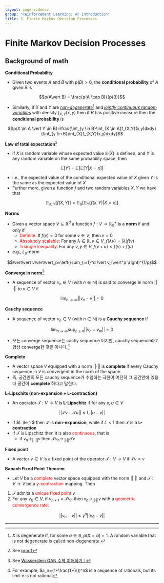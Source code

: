 ```yaml
---
layout: page-sidenav
group: "Reinforcement Learning: An Introduction"
title: 3. Finite Markov Decision Processes
---
```


# Finite Markov Decision Processes

Background of math
------------------
**Conditional Probability**
- Given two events $A$ and $B$ with $p(B) > 0$, the **conditional probability** of $A$ given $B$ is

$$p(A\vert B) = \frac{p(A \cap B)}{p(B)}$$

- Similarly, if $X$ and $Y$ are <u>*non-degenerate*</u>[^1] and <u>*jointly continuous random variables*</u> with density $f_{X,Y}(x,y)$ then if $B$ has positive measure then the **conditional probability** is

$$p(X \in A \vert Y \in B)=\frac{\int_{y \in B}\int_{X \in A}f_{X,Y}(x,y)dxdy}{\int_{y \in B}\int_{X}f_{X,Y}(x,y)dxdy}$$

**Law of total expectation**[^2]
- if $X$ is random variable whose expected value $\mathbb{E}(X)$ is defined, and $Y$ is any random variable on the same probability space, then

$$\mathbb{E}[Y]=\mathbb{E}[\mathbb{E}[Y\vert X=x]]$$

- i.e., the expected value of the conditional expected value of $X$ given $Y$ is the same as the expected value of $X$
- Further more, given a function $f$ and two random variables $X, Y$ we have that

$$\mathbb{E}_{X,Y}[f(X,Y)]=\mathbb{E}_X[\mathbb{E}_Y[f(x,Y)\vert X=x]]$$

**Norms**
- Given a vector space $V \subseteq \mathbb{R}^d$ a function $f:V \to \mathbb{R_0}^+$ is a **norm** if and only if
  - <span style="color:red">Definite:</span> If $f(v)=0$ for some $v\in V$, then $v=0$
  - <span style="color:red">Absolutely scalable:</span> For any $\lambda\in \mathbb{R}, v\in V, \; f(\lambda v)=\vert\lambda \vert f(v)$
  - <span style="color:red">Triangle inequality:</span> For any $v,y \in V, f(v+u) \le f(v)+f(u)$
- e.g., $L_p$-norm

$$\vert\vert v\vert\vert_p=\left(\sum_{i=1}^d \vert v_i\vert^p \right)^{1/p}$$

**Converge in norm**[^3]
- A sequence of vector $v_n\in V$ (with $n \in \mathbb{N}$) is said to converge in norm $\vert\vert\cdot\vert\vert$ to $v\in V$ if

$$\lim_{n\to \infty}\vert\vert v_n - v\vert\vert=0$$

**Cauchy sequence**
- A sequence of vector $v_n\in V$ (with $n \in \mathbb{N}$) is a **Cauchy sequence** if

$$\lim_{n\to \infty}\sup_{n\ge n}\vert\vert v_n-v_m\vert\vert=0$$

- 모든 converge sequence는 cachy sequence 이지만, cauchy sequence라고 항상 converge한 것은 아니다.[^4]

**Complete**
- A vector space $V$ equipped with a norm $\vert\vert\cdot\vert\vert$ is **complete** if every Cauchy sequence in $V$ is convergent in the norm of the space.
- 즉, 공간안의 모든 cauchy sequence가 수렴하는 극한이 여전히 그 공간안에 있을때 공간이 **complete** 하다고 말한다.

**L-Lipschits (non-expansion + L-contraction)**
- An operator $\mathcal{T}:V\to V$ is **L-Lipschitz** if for any $v,u \in V$

$$\vert\vert\mathcal{T}v - \mathcal{T}u\vert\vert \le L\vert\vert u-v \vert\vert$$

- If $L \le 1 $ then $\mathcal{T}$ is **non-expansion**, while if $L<1$ then $\mathcal{T}$ is a **L-contraction**
- If $\mathcal{T}$ is Lipschitz then it is also <span style=color:red>continuous</span>, that is
  - if $v_n \to_{\vert\vert\cdot\vert\vert}v$ then $\mathcal{T}v_n \to_{\vert\vert\cdot\vert\vert}\mathcal{T}v$

**Fixed point**
- A vector $v\in V$ is a fixed point of the operator $\mathcal{T}:V\to V$ if $\mathcal{T}v=v$

**Banach Fixed Point Theorem**
- Let $V$ be a <span style=color:red>complete</span> vector space equipped with the norm $\vert\vert\cdot\vert\vert$ and $\mathcal{T}:V\to V$ be a <span style=color:red>$\gamma$-contraction</span> mapping. Then
1. $\mathcal{T}$ admits a <span style=color:red>unique fixed point</span> $v$
2. For any $v_0 \in V$, if $v_{n+1}=\mathcal{T}v_n$ then $v_n\to_{\vert\vert\cdot\vert\vert}v$ with a <span style=color:red>geometric convergence rate:</span>

$$\vert\vert v_n-v\vert\vert \le \gamma^n\vert\vert v_0-v \vert\vert$$


----------
[^1]: $X$ is degenerate if, for some $a \in \mathbb{R}, p(X=a)=1$. A random variable that is not degenerate is called non-degenerate.
[^2]: See [proof](https://en.wikipedia.org/wiki/Law_of_total_expectation#Proof_in_the_general_case)
[^3]: See [Wasserstein GAN 수학 이해하기 I ](https://www.slideshare.net/ssuser7e10e4/wasserstein-gan-i)
[^4]: For example, $a_n=(1+\frac{1}{n})^n$ is a sequence of rationals, but its limit $e$ is not rational

